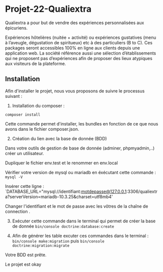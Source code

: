 # Projet-22-Qualiextra


Qualiextra a pour but de vendre des expériences personnalisées aux épicuriens.

Expériences hôtelières (nuitée + activité) ou expériences gustatives (menu à l’aveugle, dégustation de spiritueux) etc à des particuliers (B to C).
Ces packages seront accessibles 100% en ligne aux clients depuis une application web.
La société référence aussi une sélection d’établissements qui ne proposent pas    d’expériences afin de proposer des lieux atypiques aux visiteurs de la plateforme.

## Installation

Afin d'installer le projet, nous vous proposons de suivre le processus suivant :

1. Installation du composer :

`composer install`

Cette commande permet d'installer, les bundles en fonction de ce que nous avons dans le fichier composer.json.

2. Création du lien avec la base de donnée (BDD)

Dans votre outils de gestion de base de donnée (adminer, phpmyadmin,..) créer un utilisateur.

Dupliquer le fichier env.test et le renommer en env.local

Vérifier votre version de mysql ou mariadb en éxécutant cette commande : `mysql -V`

Insérer cette ligne : 
`DATABASE_URL="mysql://identifiant:motdepasse@127.0.0.1:3306/qualiextra?serverVersion=mariadb-10.3.25&charset=utf8mb4'

Changer l'identifiant et le mot de passe avec les vôtres de la chaîne de connection .

3. Exécuter cette commande dans le terminal qui permet de créer la base de donnée
    `bin/console doctrine:database:create`

4. Afin de générer les table excuter ces commandes dans le terminal :
   `bin/console make:migration`
puis `bin/console doctrine:migration:migrate`

Votre BDD est prête.

Le projet est okay
